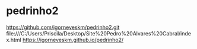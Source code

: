 # pedrinho2

https://github.com/igorneveskm/pedrinho2.git
file:///C:/Users/Priscila/Desktop/Site%20Pedro%20Alvares%20Cabral/index.html
 https://igorneveskm.github.io/pedrinho2/
